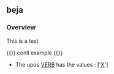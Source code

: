 ## beja

### Overview

 This is a test

{{<conll>}} 
conll example
{{</conll>}}

 - The upos [VERB](docs/general_guideline/Upos/VERB.md) has the values : ['[X](docs/general_guideline/Upos/X.md)']


